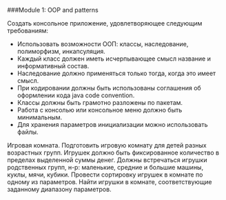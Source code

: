 ###Module 1: OOP and patterns

Создать консольное приложение, удовлетворяющее следующим требованиям:

 + Использовать возможности ООП: классы, наследование, полиморфизм, инкапсуляция.
 + Каждый класс должен иметь исчерпывающее смысл название и информативный состав.
 + Наследование должно применяться только тогда, когда это имеет смысл.
 + При кодировании должны быть использованы соглашения об оформлении кода java code convention.
 + Классы должны быть грамотно разложены по пакетам.
 + Работа с консолью или консольное меню должно быть минимальным.
 + Для хранения параметров инициализации можно использовать файлы.
 
 Игровая комната. Подготовить игровую комнату для детей разных возрастных групп.
 Игрушек должно быть фиксированное количество в пределах выделенной суммы денег.
 Должны встречаться игрушки родственных групп, н-р: маленькие, средние и большие машины,
 куклы, мячи, кубики. Провести сортировку игрушек в  комнате по одному из параметров.
 Найти игрушки в комнате, соответствующие заданному диапазону параметров.